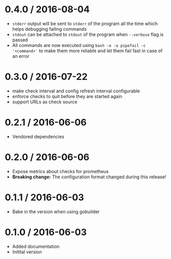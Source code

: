 # 0.4.0 / 2016-08-04

  * `stderr` output will be sent to `stderr` of the program all the time which helps debugging failing commands
  * `stdout` can be attached to `stdout` of the program when `--verbose` flag is passed
  * All commands are now executed using `bash -e -o pipefail -c '<command>'` to make them more reliable and let them fail fast in case of an error

# 0.3.0 / 2016-07-22

  * make check interval and config refresh interval configurable
  * enforce checks to quit before they are started again
  * support URLs as check source

# 0.2.1 / 2016-06-06

  * Vendored dependencies

# 0.2.0 / 2016-06-06

  * Expose metrics about checks for prometheus
  * **Breaking change:** The configuration format changed during this release!

# 0.1.1 / 2016-06-03

  * Bake in the version when using gobuilder

# 0.1.0 / 2016-06-03

  * Added documentation
  * Initital version
